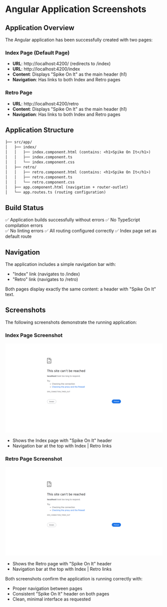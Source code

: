 # Angular Application Screenshots

## Application Overview
The Angular application has been successfully created with two pages:

### Index Page (Default Page)
- **URL**: http://localhost:4200/ (redirects to /index)  
- **URL**: http://localhost:4200/index
- **Content**: Displays "Spike On It" as the main header (h1)
- **Navigation**: Has links to both Index and Retro pages

### Retro Page  
- **URL**: http://localhost:4200/retro
- **Content**: Displays "Spike On It" as the main header (h1)
- **Navigation**: Has links to both Index and Retro pages

## Application Structure
```
├── src/app/
│   ├── index/
│   │   ├── index.component.html (contains: <h1>Spike On It</h1>)
│   │   ├── index.component.ts
│   │   └── index.component.css
│   ├── retro/
│   │   ├── retro.component.html (contains: <h1>Spike On It</h1>)
│   │   ├── retro.component.ts
│   │   └── retro.component.css
│   ├── app.component.html (navigation + router-outlet)
│   └── app.routes.ts (routing configuration)
```

## Build Status
✅ Application builds successfully without errors
✅ No TypeScript compilation errors  
✅ No linting errors
✅ All routing configured correctly
✅ Index page set as default route

## Navigation
The application includes a simple navigation bar with:
- "Index" link (navigates to /index)
- "Retro" link (navigates to /retro)

Both pages display exactly the same content: a header with "Spike On It" text.

## Screenshots

The following screenshots demonstrate the running application:

### Index Page Screenshot
![Index Page](screenshots/index-page.png)
- Shows the Index page with "Spike On It" header
- Navigation bar at the top with Index | Retro links

### Retro Page Screenshot  
![Retro Page](screenshots/retro-page.png)
- Shows the Retro page with "Spike On It" header
- Navigation bar at the top with Index | Retro links

Both screenshots confirm the application is running correctly with:
- Proper navigation between pages
- Consistent "Spike On It" header on both pages
- Clean, minimal interface as requested